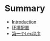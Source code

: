 # Summary

* [Introduction](README.md)
* [环境配置](huan-jing-pei-zhi.md)
* [第一个Lex程序](di-yi-ge-lex-cheng-xu.md)

